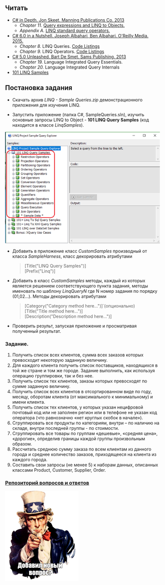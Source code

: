 ## Читать

- [C# in Depth. Jon Skeet. Manning Publications Co. 2013](https://www.manning.com/books/c-sharp-in-depth-third-edition)
   - *Chapter 11.* [Query expressions and LINQ to Objects.](https://livebook.manning.com/#!/book/c-sharp-in-depth-third-edition/chapter-11/)
   - *Appendix A.* [LINQ standard query operators.](https://livebook.manning.com/#!/book/c-sharp-in-depth-third-edition/appendix-A/)
- [C# 6.0 in a Nutshell. Joseph Albahari, Ben Albahari. O'Reilly Media. 2015.](http://shop.oreilly.com/product/0636920040323.do)
   - *Chapter 8.* LINQ Queries. [Code Listings](http://www.albahari.com/nutshell/ch08.aspx)
   - *Chapter 9.* LINQ Operators. [Code Listings](http://www.albahari.com/nutshell/ch09.aspx)
- [C# 5.0 Unleashed. Bart De Smet. Sams Publishing. 2013](https://www.goodreads.com/book/show/16284093-c-5-0-unleashed)
   - *Chapter 19.* Language Integrated Query Essentials.
   - *Chapter 20.* Language Integrated Query Internals
- [101 LINQ Samples](https://code.msdn.microsoft.com/101-LINQ-Samples-3fb9811b)

## Постановка задания

- Скачать архив *LINQ - Sample Queries.zip* демонстрационного приложения для изучения LINQ.

- Запустить приложение (папка C#, SampleQueries.sln), изучить основные запросы LINQ to Object - **101 LINQ Query Samples** (код находится в классе *LinqSamples*).
 
 ![](https://github.com/AnzhelikaKravchuk/Materials/blob/master/Pictures/101%20LINQ%20Query%20Samples.png)
 
- Добавить в приложение класс *CustomSamples* производный от класса *SampleHarness*, класс декорировать атрибутами 
    > [Title("LINQ Query Samples")]   
    > [Prefix("Linq")]
    
 - Добавить в класс *CustomSamples* методы, каждый из которых является решением соответствующего пункта задания, методы именовать по шаблону *LinqQueryN* где N номер задания по порядку (01,02...). Методы декорировать атрибутами 
    > [Category("Category method here...")]`(опционально)   
    > [Title("Title method here...")]    
    > [Description("Description method here...")]  
    
  - Проверить результ, запуская приложение и просматривая полученный результат.

### Задание. 

1.	Получить список всех клиентов, сумма всех заказов которых превосходит некоторую заданную величину.
2.	Для каждого клиента получить список поставщиков, находящихся в той же стране и том же городе. Задание выполнить, как используя операцию группировки, так и без нее.
3.	Получить список тех клиентов, заказы которых превосходят по сумме заданную величину.
4.	Получить список всех клиентов в отсортированном виде по году, месяцу, оборотам клиента (от максимального к минимальному) и имени клиента.
5.	Получить список тех клиентов, у которых указан нецифровой почтовый код или не заполнен регион или в телефоне не указан код оператора (что равнозначно «нет круглых скобок в начале»).
6.	Сгруппировать все продукты по категориям, внутри – по наличию на складе, внутри последней группы - по стоимости.
7.	Сгруппировать все товары по группам «дешевые», «средняя цена», «дорогие», определив границы каждой группы произвольным образом.
8.	Рассчитать среднюю сумму заказа по всем клиентам из данного города и среднее количество заказов, приходящееся на клиента из каждого города.
9.	Cоставить свои запросы (не менее 5) к наборам данных, описанных классами Product, Customer, Supplier, Order.


### [Репозиторий вопросов и ответов](https://github.com/AnzhelikaKravchuk/.NET-Training.-Spring-2019/tree/master/.Net-Interview-Questions)

![](https://github.com/AnzhelikaKravchuk/Materials/blob/master/Pictures/Q%26A.png)
